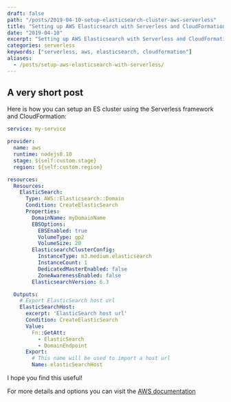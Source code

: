 ```yaml
---
draft: false
path: "/posts/2019-04-10-setup-elasticsearch-cluster-aws-serverless"
title: "Setting up AWS Elasticsearch with Serverless and CloudFormation"
date: "2019-04-10"
excerpt: "Setting up AWS Elasticsearch with Serverless and CloudFormation"
categories: serverless
keywords: ["serverless, aws, elasticsearch, cloudformation"]
aliases:
  - /posts/setup-aws-elasticsearch-with-serverless/
---
```

## A very short post

Here is how you can setup an ES cluster using the Serverless framework and CloudFormation:

```yaml
service: my-service

provider:
  name: aws
  runtime: nodejs8.10
  stage: ${self:custom.stage}
  region: ${self:custom.region}

resources:
  Resources:
    ElasticSearch:
      Type: AWS::Elasticsearch::Domain
      Condition: CreateElasticSearch
      Properties:
        DomainName: myDomainName
        EBSOptions:
          EBSEnabled: true
          VolumeType: gp2
          VolumeSize: 20
        ElasticsearchClusterConfig:
          InstanceType: m3.medium.elasticsearch
          InstanceCount: 1
          DedicatedMasterEnabled: false
          ZoneAwarenessEnabled: false
        ElasticsearchVersion: 6.3

  Outputs:
    # Export ElasticSearch host url
    ElasticSearchHost:
      excerpt: 'ElasticSearch host url'
      Condition: CreateElasticSearch
      Value:
        Fn::GetAtt:
          - ElasticSearch
          - DomainEndpoint
      Export:
        # This name will be used to import a host url
        Name: elasticSearchHost
```

I hope you find this useful!

For more details and options you can visit the [AWS documentation](https://docs.aws.amazon.com/AWSCloudFormation/latest/UserGuide/aws-resource-elasticsearch-domain.html)
